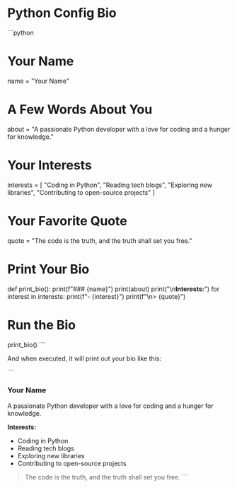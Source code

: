 # Python Config Bio

\`\`\`python
# Your Name
name = "Your Name"

# A Few Words About You
about = "A passionate Python developer with a love for coding and a hunger for knowledge."

# Your Interests
interests = [
    "Coding in Python",
    "Reading tech blogs",
    "Exploring new libraries",
    "Contributing to open-source projects"
]

# Your Favorite Quote
quote = "The code is the truth, and the truth shall set you free."

# Print Your Bio
def print_bio():
    print(f"### {name}")
    print(about)
    print("\n**Interests:**")
    for interest in interests:
        print(f"- {interest}")
    print(f"\n> {quote}")

# Run the Bio
print_bio()
\`\`\`

And when executed, it will print out your bio like this:

\`\`\`
### Your Name
A passionate Python developer with a love for coding and a hunger for knowledge.

**Interests:**
- Coding in Python
- Reading tech blogs
- Exploring new libraries
- Contributing to open-source projects

> The code is the truth, and the truth shall set you free.
\`\`\`
